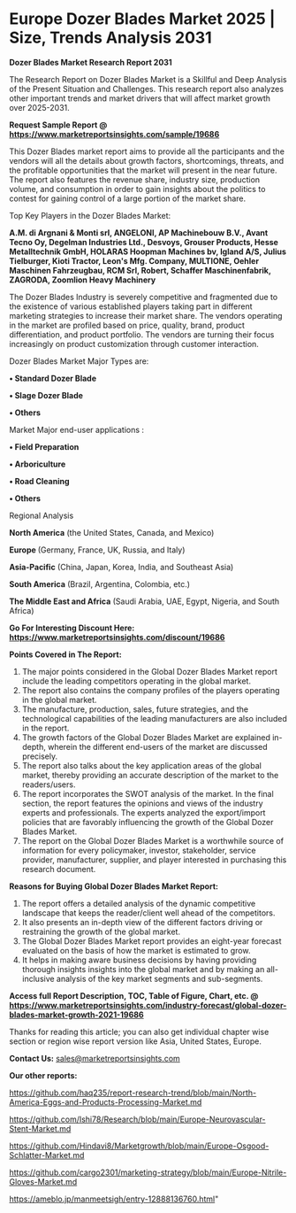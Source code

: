 # Europe Dozer Blades Market 2025 | Size, Trends Analysis 2031

<strong>Dozer Blades Market Research Report 2031</strong>

The Research Report on Dozer Blades Market is a Skillful and Deep Analysis of the Present Situation and Challenges. This research report also analyzes other important trends and market drivers that will affect market growth over 2025-2031.

<strong>Request Sample Report @ <a href=https://www.marketreportsinsights.com/sample/19686>https://www.marketreportsinsights.com/sample/19686</a></strong>

This Dozer Blades market report aims to provide all the participants and the vendors will all the details about growth factors, shortcomings, threats, and the profitable opportunities that the market will present in the near future. The report also features the revenue share, industry size, production volume, and consumption in order to gain insights about the politics to contest for gaining control of a large portion of the market share.

Top Key Players in the Dozer Blades Market:

<strong>A.M. di Argnani & Monti srl, ANGELONI, AP Machinebouw B.V., Avant Tecno Oy, Degelman Industries Ltd., Desvoys, Grouser Products, Hesse Metalltechnik GmbH, HOLARAS Hoopman Machines bv, Igland A/S, Julius Tielburger, Kioti Tractor, Leon's Mfg. Company, MULTIONE, Oehler Maschinen Fahrzeugbau, RCM Srl, Robert, Schaffer Maschinenfabrik, ZAGRODA, Zoomlion Heavy Machinery</strong>

The Dozer Blades Industry is severely competitive and fragmented due to the existence of various established players taking part in different marketing strategies to increase their market share. The vendors operating in the market are profiled based on price, quality, brand, product differentiation, and product portfolio. The vendors are turning their focus increasingly on product customization through customer interaction.

Dozer Blades Market Major Types are:

<strong>• Standard Dozer Blade

• Slage Dozer Blade

• Others</strong>

Market Major end-user applications :

<strong>• Field Preparation

• Arboriculture

• Road Cleaning

• Others</strong>

Regional Analysis

</u><strong><b>North America</b></strong> (the United States, Canada, and Mexico)

<strong><b>Europe </b></strong>(Germany, France, UK, Russia, and Italy)

<strong><b>Asia-Pacific</b></strong> (China, Japan, Korea, India, and Southeast Asia)

<strong><b>South America</b></strong> (Brazil, Argentina, Colombia, etc.)

<strong><b>The Middle East and Africa</b></strong> (Saudi Arabia, UAE, Egypt, Nigeria, and South Africa)

<strong>Go For Interesting Discount Here: <a href=https://www.marketreportsinsights.com/discount/19686>https://www.marketreportsinsights.com/discount/19686</a></strong>

<strong>Points Covered in The Report:</strong>
<ol>
  <li>The major points considered in the Global Dozer Blades Market report include the leading competitors operating in the global market.</li>
  <li>The report also contains the company profiles of the players operating in the global market.</li>
  <li>The manufacture, production, sales, future strategies, and the technological capabilities of the leading manufacturers are also included in the report.</li>
  <li>The growth factors of the Global Dozer Blades Market are explained in-depth, wherein the different end-users of the market are discussed precisely.</li>
  <li>The report also talks about the key application areas of the global market, thereby providing an accurate description of the market to the readers/users.</li>
  <li>The report incorporates the SWOT analysis of the market. In the final section, the report features the opinions and views of the industry experts and professionals. The experts analyzed the export/import policies that are favorably influencing the growth of the Global Dozer Blades Market.</li>
  <li>The report on the Global Dozer Blades Market is a worthwhile source of information for every policymaker, investor, stakeholder, service provider, manufacturer, supplier, and player interested in purchasing this research document.</li>
</ol>
<strong>Reasons for Buying Global Dozer Blades Market Report:</strong>

<ol>
  <li>The report offers a detailed analysis of the dynamic competitive landscape that keeps the reader/client well ahead of the competitors.</li>
  <li>It also presents an in-depth view of the different factors driving or restraining the growth of the global market.</li>
  <li>The Global Dozer Blades Market report provides an eight-year forecast evaluated on the basis of how the market is estimated to grow.</li>
  <li>It helps in making aware business decisions by having providing thorough insights insights into the global market and by making an all-inclusive analysis of the key market segments and sub-segments.</li>
</ol>
<strong>Access full Report Description, TOC, Table of Figure, Chart, etc. @ <a href=https://www.marketreportsinsights.com/industry-forecast/global-dozer-blades-market-growth-2021-19686>https://www.marketreportsinsights.com/industry-forecast/global-dozer-blades-market-growth-2021-19686</a></strong>


Thanks for reading this article; you can also get individual chapter wise section or region wise report version like Asia, United States, Europe.

<strong>Contact Us:</strong>
sales@marketreportsinsights.com

<strong>Our other reports:</strong>

<a href=https://github.com/haq235/report-research-trend/blob/main/North-America-Eggs-and-Products-Processing-Market.md>https://github.com/haq235/report-research-trend/blob/main/North-America-Eggs-and-Products-Processing-Market.md</a>

<a href=https://github.com/Ishi78/Research/blob/main/Europe-Neurovascular-Stent-Market.md>https://github.com/Ishi78/Research/blob/main/Europe-Neurovascular-Stent-Market.md</a>

<a href=https://github.com/Hindavi8/Marketgrowth/blob/main/Europe-Osgood-Schlatter-Market.md>https://github.com/Hindavi8/Marketgrowth/blob/main/Europe-Osgood-Schlatter-Market.md</a>

<a href=https://github.com/cargo2301/marketing-strategy/blob/main/Europe-Nitrile-Gloves-Market.md>https://github.com/cargo2301/marketing-strategy/blob/main/Europe-Nitrile-Gloves-Market.md</a>

<a href=https://ameblo.jp/manmeetsigh/entry-12888136760.html>https://ameblo.jp/manmeetsigh/entry-12888136760.html</a>"
